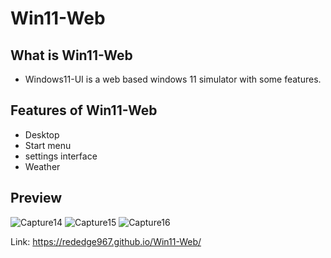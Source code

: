# Win11-Web

## What is Win11-Web
- Windows11-UI is a web based windows 11 simulator with some features.

## Features of Win11-Web
- Desktop
- Start menu
- settings interface
- Weather

## Preview
![Capture14](https://user-images.githubusercontent.com/91379432/141263285-5f864d85-5172-4447-9e9f-e3b73f80bd63.PNG)
![Capture15](https://user-images.githubusercontent.com/91379432/141263329-f884635b-fe2c-4822-8186-4372ee9baa0b.PNG)
![Capture16](https://user-images.githubusercontent.com/91379432/141263360-62dc9a0a-38b4-4505-8d29-5ea9316a45ce.PNG)


Link: https://rededge967.github.io/Win11-Web/
